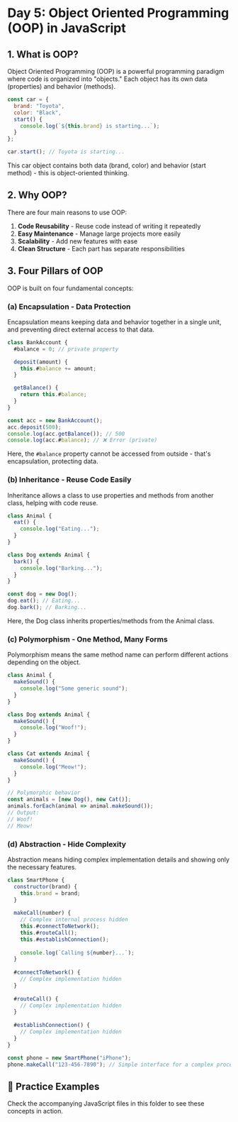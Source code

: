 # Day 5: Object Oriented Programming (OOP) in JavaScript

## 1. What is OOP?

Object Oriented Programming (OOP) is a powerful programming paradigm where code is organized into "objects."
Each object has its own data (properties) and behavior (methods).

```javascript
const car = {
  brand: "Toyota",
  color: "Black",
  start() {
    console.log(`${this.brand} is starting...`);
  }
};

car.start(); // Toyota is starting...
```

This car object contains both data (brand, color) and behavior (start method) - this is object-oriented thinking.

## 2. Why OOP?

There are four main reasons to use OOP:

1. **Code Reusability** - Reuse code instead of writing it repeatedly
2. **Easy Maintenance** - Manage large projects more easily
3. **Scalability** - Add new features with ease
4. **Clean Structure** - Each part has separate responsibilities

## 3. Four Pillars of OOP

OOP is built on four fundamental concepts:

### (a) Encapsulation - Data Protection

Encapsulation means keeping data and behavior together in a single unit, and preventing direct external access to that data.

```javascript
class BankAccount {
  #balance = 0; // private property

  deposit(amount) {
    this.#balance += amount;
  }

  getBalance() {
    return this.#balance;
  }
}

const acc = new BankAccount();
acc.deposit(500);
console.log(acc.getBalance()); // 500
console.log(acc.#balance); // ❌ Error (private)
```

Here, the `#balance` property cannot be accessed from outside - that's encapsulation, protecting data.

### (b) Inheritance - Reuse Code Easily

Inheritance allows a class to use properties and methods from another class, helping with code reuse.

```javascript
class Animal {
  eat() {
    console.log("Eating...");
  }
}

class Dog extends Animal {
  bark() {
    console.log("Barking...");
  }
}

const dog = new Dog();
dog.eat(); // Eating...
dog.bark(); // Barking...
```

Here, the Dog class inherits properties/methods from the Animal class.

### (c) Polymorphism - One Method, Many Forms

Polymorphism means the same method name can perform different actions depending on the object.

```javascript
class Animal {
  makeSound() {
    console.log("Some generic sound");
  }
}

class Dog extends Animal {
  makeSound() {
    console.log("Woof!");
  }
}

class Cat extends Animal {
  makeSound() {
    console.log("Meow!");
  }
}

// Polymorphic behavior
const animals = [new Dog(), new Cat()];
animals.forEach(animal => animal.makeSound());
// Output:
// Woof!
// Meow!
```

### (d) Abstraction - Hide Complexity

Abstraction means hiding complex implementation details and showing only the necessary features.

```javascript
class SmartPhone {
  constructor(brand) {
    this.brand = brand;
  }
  
  makeCall(number) {
    // Complex internal process hidden
    this.#connectToNetwork();
    this.#routeCall();
    this.#establishConnection();
    
    console.log(`Calling ${number}...`);
  }
  
  #connectToNetwork() {
    // Complex implementation hidden
  }
  
  #routeCall() {
    // Complex implementation hidden
  }
  
  #establishConnection() {
    // Complex implementation hidden
  }
}

const phone = new SmartPhone("iPhone");
phone.makeCall("123-456-7890"); // Simple interface for a complex process
```

## 📝 Practice Examples

Check the accompanying JavaScript files in this folder to see these concepts in action.